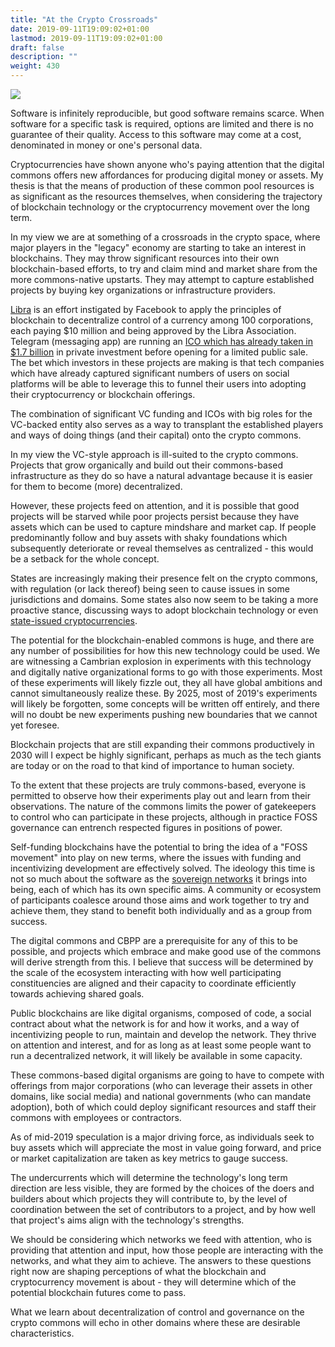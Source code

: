 ```yaml
---
title: "At the Crypto Crossroads"
date: 2019-09-11T19:09:02+01:00
lastmod: 2019-09-11T19:09:02+01:00
draft: false
description: ""
weight: 430
---
```


![](/crypto-crossroads.jpg)

Software is infinitely reproducible, but good software remains scarce. When software for a specific task is required, options are limited and there is no guarantee of their quality. Access to this software may come at a cost, denominated in money or one's personal data. 

Cryptocurrencies have shown anyone who's paying attention that the digital commons offers new affordances for producing digital money or assets. My thesis is that the means of production of these common pool resources is as significant as the resources themselves, when considering the trajectory of blockchain technology or the cryptocurrency movement over the long term.

In my view we are at something of a crossroads in the crypto space, where major players in the "legacy" economy are starting to take an interest in blockchains. They may throw significant resources into their own blockchain-based efforts, to try and claim mind and market share from the more commons-native upstarts. They may attempt to capture established projects by buying key organizations or infrastructure providers.

[Libra](https://libra.org/en-US/white-paper/) is an effort instigated by Facebook to apply the principles of blockchain to decentralize control of a currency among 100 corporations, each paying $10 million and being approved by the Libra Association. Telegram (messaging app) are running an [ICO which has already taken in $1.7 billion](https://www.coindesk.com/telegram-doubles-amount-raised-in-ico-to-1-7-billion) in private investment before opening for a limited public sale. The bet which investors in these projects are making is that tech companies which have already captured significant numbers of users on social platforms will be able to leverage this to funnel their users into adopting their cryptocurrency or blockchain offerings.

The combination of significant VC funding and ICOs with big roles for the VC-backed entity also serves as a way to transplant the established players and ways of doing things (and their capital) onto the crypto commons. 

In my view the VC-style approach is ill-suited to the crypto commons. Projects that grow organically and build out their commons-based infrastructure as they do so have a natural advantage because it is easier for them to become (more) decentralized.

However, these projects feed on attention, and it is possible that good projects will be starved while poor projects persist because they have assets which can be used to capture mindshare and market cap. If people predominantly follow and buy assets with shaky foundations which subsequently deteriorate or reveal themselves as centralized -  this would be a setback for the whole concept. 

States are increasingly making their presence felt on the crypto commons, with regulation (or lack thereof) being seen to cause issues in some jurisdictions and domains. Some states also now seem to be taking a more proactive stance, discussing ways to adopt blockchain technology or even [state-issued cryptocurrencies](https://cointelegraph.com/news/state-issued-digital-currencies-the-countries-which-adopted-rejected-or-researched-the-concept). 

The potential for the blockchain-enabled commons is huge, and there are any number of possibilities for how this new technology could be used. We are witnessing a Cambrian explosion in experiments with this technology and digitally native organizational forms to go with those experiments. Most of these experiments will likely fizzle out, they all have global ambitions and cannot simultaneously realize these. By 2025, most of 2019's experiments will likely be forgotten, some concepts will be written off entirely, and there will no doubt be new experiments pushing new boundaries that we cannot yet foresee.

Blockchain projects that are still expanding their commons productively in 2030 will I expect be highly significant, perhaps as much as the tech giants are today or on the road to that kind of importance to human society. 

To the extent that these projects are truly commons-based, everyone is permitted to observe how their experiments play out and learn from their observations. The nature of the commons limits the power of gatekeepers to control who can participate in these projects, although in practice FOSS governance can entrench respected figures in positions of power.

Self-funding blockchains have the potential to bring the idea of a "FOSS movement" into play on new terms, where the issues with funding and incentivizing development are effectively solved. The ideology this time is not so much about the software as the [sovereign networks](https://www.placeholder.vc/blog/2019/7/31/lvhpfydo4m3uoezhwhicyxo06og0mn) it brings into being, each of which has its own specific aims. A community or ecosystem of participants coalesce around those aims and work together to try and achieve them, they stand to benefit both individually and as a group from success.

The digital commons and CBPP are a prerequisite for any of this to be possible, and projects which embrace and make good use of the commons will derive strength from this. I believe that success will be determined by the scale of the ecosystem interacting with how well participating constituencies are aligned and their capacity to coordinate efficiently towards achieving shared goals.

Public blockchains are like digital organisms, composed of code, a social contract about what the network is for and how it works, and a way of incentivizing people to run, maintain and develop the network. They thrive on attention and interest, and for as long as at least some people want to run a decentralized network, it will likely be available in some capacity.

These commons-based digital organisms are going to have to compete with offerings from major corporations (who can leverage their assets in other domains, like social media) and national governments (who can mandate adoption), both of which could deploy significant resources and staff their commons with employees or contractors. 

As of mid-2019 speculation is a major driving force, as individuals seek to buy assets which will appreciate the most in value going forward, and price or market capitalization are taken as key metrics to gauge success.

The undercurrents which will determine the technology's long term direction are less visible, they are formed by the choices of the doers and builders about which projects they will contribute to, by the level of coordination between the set of contributors to a project, and by how well that project's aims align with the technology's strengths.

We should be considering which networks we feed with attention, who is providing that attention and input, how those people are interacting with the networks, and what they aim to achieve. The answers to these questions right now are shaping perceptions of what the blockchain and cryptocurrency movement is about - they will determine which of the potential blockchain futures come to pass.

What we learn about decentralization of control and governance on the crypto commons will echo in other domains where these are desirable characteristics.


